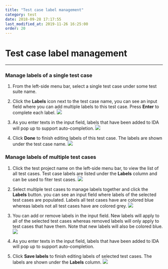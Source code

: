 ```yaml
---
title: "Test case label management"
category: test
date: 2018-09-28 17:17:55
last_modified_at: 2019-11-26 16:25:00
order: 20
---
```


# Test case label management
***
### Manage labels of a single test case

1. From the left-side menu bar, select a single test case under some test suite name.

2. Click the **Labels** icon next to the test case name, you can see an input field where you can add multiple labels to this test case. Press **Enter** to complete each label.
   ![][single-test-case-labels-edit]
   
3. As you enter texts in the input field, labels that have been added to IDA will pop up to support auto-completion.
   ![][single-test-case-labels-auto-complete]

4. Click **Done** to finish editing labels of this test case. The labels are shown under the test case name.
  ![][single-test-case-labels-done]

### Manage labels of multiple test cases

1. Click the test project name on the left-side menu bar, to view the list of all test cases. Test case labels are listed under the **Labels** column and can be used to fiter test cases.
   ![][multi-test-case-labels-view]

2. Select multiple test cases to manage labels together and click the **Labels** button. you can see an input field where labels of the selected test cases are populated. Labels all test cases have are colored blue whereas labels not all test cases have are colored grey.
   ![][multi-test-case-labels-edit]

3. You can add or remove labels in the input field. New labels will apply to all of the selected test cases whereas removed labels will only apply to test cases that have them. Note that new labels will also be colored blue.
   ![][multi-test-case-labels-add-remove]

4. As you enter texts in the input field, labels that have been added to IDA will pop up to support auto-completion.

5. Click **Save labels** to finish editing labels of selected test cases. The labels are shown under the **Labels** column.
   ![][multi-test-case-labels-done]


[single-test-case-labels-edit]: ../images/test/single-test-case-labels-edit.PNG
[single-test-case-labels-done]: ../images/test/single-test-case-labels-done.PNG
[single-test-case-labels-auto-complete]: ../images/test/single-test-case-labels-auto-complete.PNG
[multi-test-case-labels-view]: ../images/test/multi-test-case-labels-view.PNG
[multi-test-case-labels-edit]: ../images/test/multi-test-case-labels-edit.PNG
[multi-test-case-labels-add-remove]: ../images/test/multi-test-case-labels-add-remove.PNG
[multi-test-case-labels-done]: ../images/test/multi-test-case-labels-done.PNG